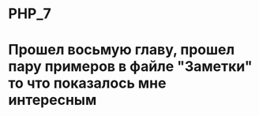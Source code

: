 # PHP_7
# Прошел восьмую главу, прошел пару примеров в файле "Заметки" то что показалось мне интересным
